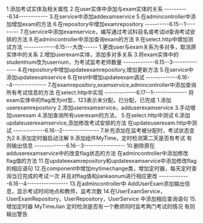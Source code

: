 1.添加考试实体及相关属性
2.在user实体中添加与exam实体的关系
----------6.14------------
3.在service中添加addexamservice 
5.在admincontroller中添加增加exam的方法
6.在repository中增加examrepository
----------6.15--1---------
7.在service中添加examservice，编写通过考试科目名或考试id查询考试安排的方法
8.在admincontroller中添加查询exam的方法
9.在select.http中增加测试方法
-------------6.15---大改------
1.更改user与exam关系为多对多，取消原实体中的关系
2.增加userexam实体，添加多对多关系
3.将exam实体中的studentnum改为usernum，为考试监考老师数量
-------------6.15--3--------------
4.在repository中增加updateexamrepository,增加更新方法
5.在service中添加updateexamservice
6.在test中增加updateexam调试
-------------6.16--4--------------
7.在examrepository,examservice,admincontroller中添加查询所有考试信息的方法
   在select.http中实现
-------------6.17--1--------------
将exam实体中的flag改为int型，123表示未分配，已分配，已完成
1.添加userexamrepository
2.添加userexamservice，adduserexamservice
3.手动增加userexam
4.添加查询所有userexam的方法，
5.在select.http中测试
6.添加updateuserexamservice,添加修改考试安排的方法
在updateuserexam.http中测试
-------------6.16--2---------------
7.补充添加在监考被分配时，考试状态变为2
8.添加定时器启动注解
9.添加组件MyTime，定时检测第二天是否有考试
 有则输出信息
-------------6.16--3-----------------
10.删除原在adduserexamservice中的改变flag状态的方法
在admincontroller中添加修改flag值的方法
11.在updateexamrepository和updateexamservice中添加修改flag的相应语句
12.在component中增加mytimechange类，增加定时器，每天定时查询当日完成的考试一次
    并且对flag值和jiankaonum进行相应更改
-------------6.16--4-----------------
13.在admincontroller中 AddUserExam添加输出信息，显示考试时间地点和教师，监考次数
14.在UserExamService，UserExamRepository，UserRepository，UserService
    中添加相应查询语句
15.增加定时器 MyTimeJian 定时检测是否有一个教师同时监考两门考试的情况
    有则输出警告